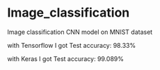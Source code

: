 # Image_classification
Image classification CNN model on MNIST dataset

with Tensorflow I got Test accuracy: 98.33%

with Keras I got Test accuracy: 99.089%
